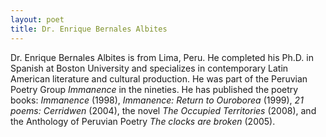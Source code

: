 ```yaml
---
layout: poet
title: Dr. Enrique Bernales Albites
---
```

<p>Dr. Enrique Bernales Albites is from Lima, Peru.  He completed his Ph.D. in Spanish at Boston University and specializes in  contemporary Latin American literature and cultural production.&nbsp;He was  part of the Peruvian Poetry Group <em>Immanence</em> in the nineties. He has published the poetry books:<em> Immanence</em> (1998), <em>Immanence:  Return to Ouroborea</em> (1999), <em>21 poems:  Cerridwen</em> (2004), the novel <em>The  Occupied Territories</em> (2008), and the Anthology of Peruvian Poetry <em>The clocks are broken</em> (2005).&nbsp; </p>
